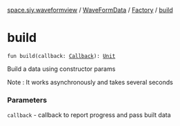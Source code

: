 [space.siy.waveformview](../../index.md) / [WaveFormData](../index.md) / [Factory](index.md) / [build](./build.md)

# build

`fun build(callback: `[`Callback`](-callback/index.md)`): `[`Unit`](https://kotlinlang.org/api/latest/jvm/stdlib/kotlin/-unit/index.html)

Build a data using constructor params

Note : It works asynchronously and takes several seconds

### Parameters

`callback` - callback to report progress and pass built data